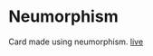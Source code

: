 # Neumorphism
Card made using neumorphism. 
[live](https://totorolivesalone.github.io/NeumorphismCard/)
